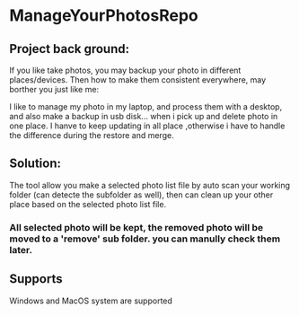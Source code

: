 # ManageYourPhotosRepo

## Project back ground:

If you like take photos, you may backup your photo in different places/devices. Then how to make them consistent everywhere, may borther you just like me:

I like to manage my photo in my laptop, and process them with a desktop, and also make a backup in usb disk... when i pick up and delete photo in one place.  I hanve to keep updating in all place ,otherwise i have to handle the difference during the restore and merge.


## Solution:
The tool allow you make a selected photo list file by auto scan your working folder (can detecte the subfolder as well), then can clean up your other place based on the selected photo list file.

### All selected photo will be kept, the removed photo will be moved to a 'remove' sub folder. you can manully check them later.

## Supports
Windows and MacOS system are supported
